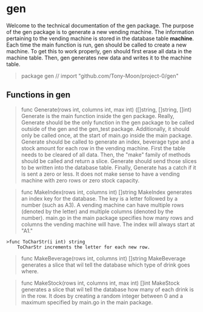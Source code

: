 # gen
Welcome to the technical documentation of the gen package.
The purpose of the gen package is to generate a new vending machine.
The information pertaining to the vending machine is stored in the database table **machine**.
Each time the main function is run, gen should be called to create a new machine.
To get this to work properly, gen should first erase all data in the machine table.
Then, gen generates new data and writes it to the machine table.

>package gen // import "github.com/Tony-Moon/project-0/gen"


## Functions in gen

>func Generate(rows int, columns int, max int) ([]string, []string, []int)
    Generate is the main function inside the gen package. Really, Generate should
    be the only function in the gen package to be called outside of the gen and the
    gen_test package. Additionally, it should only be called once, at the start of
    main.go inside the main package. Generate should be called to generate an index,
    beverage type and a stock amount for each row in the vending machine. First the
    table needs to be cleared of all data. Then, the "make" family of methods should
    be called and return a slice. Generate should send those slices to be written
    into the database table. Finally, Generate has a catch if it is sent a zero or
    less. It does not make sense to have a vending machine with zero rows or zero
    stock capacity.

>func MakeIndex(rows int, columns int) []string
    MakeIndex generates an index key for the database. The key is a letter
    followed by a number (such as A3). A vending machine can have multiple rows
    (denoted by the letter) and multiple columns (denoted by the number).
    main.go in the main package specifies how many rows and columns the vending
    machine will have. The index will always start at "A1."

    >func ToCharStr(i int) string
        ToCharStr increments the letter for each new row.

>func MakeBeverage(rows int, columns int) []string
    MakeBeverage generates a slice that wil tell the database which type of
    drink goes where.

>func MakeStock(rows int, columns int, max int) []int
    MakeStock generates a slice that wil tell the database how many of each
    drink is in the row. It does by creating a random integer between 0 and a
    maximum specified by main.go in the main package.